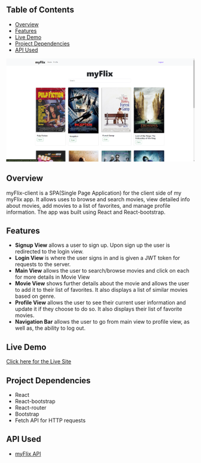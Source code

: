 ## Table of Contents

- [Overview](#overview)
- [Features](#features)
- [Live Demo](#live-demo)
- [Project Dependencies](#project-dependencies)
- [API Used](#api-used)

![Screenshot of the live myFlix app](img/myFlix-screenshot.png)

## Overview

myFlix-client is a SPA(Single Page Application) for the client side of my myFlix app. It allows uses to browse and search movies, view detailed info about movies, add movies to a list of favorites, and manage profile information. The app was built using React and React-bootstrap.

## Features

- **Signup View** allows a user to sign up. Upon sign up the user is redirected to the login view.
- **Login View** is where the user signs in and is given a JWT token for requests to the server.
- **Main View** allows the user to search/browse movies and click on each for more details in Movie View
- **Movie View** shows further details about the movie and allows the user to add it to their list of favorites. It also displays a list of similar movies based on genre.
- **Profile View** allows the user to see their current user information and update it if they choose to do so. It also displays their list of favorite movies.
- **Navigation Bar** allows the user to go from main view to profile view, as well as, the ability to log out.

## Live Demo

[Click here for the Live Site](https://myflix-crd.netlify.app/)

## Project Dependencies

- React
- React-bootstrap
- React-router
- Bootstrap
- Fetch API for HTTP requests

## API Used

- [myFlix API](https://github.com/CalebRD33/myFlix)
